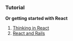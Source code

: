 ### Tutorial
__Or getting started with React__
1. [Thinking in React][1]
2. [React and Rails][2]


[1]: https://facebook.github.io/react/docs/thinking-in-react.html
[2]: https://rlafranchi.github.io/2016/04/11/reactjs-and-rails/
